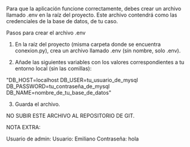 Para que la aplicación funcione correctamente, debes crear un archivo llamado .env en la raíz del proyecto. Este archivo contendrá  como las credenciales de la base de datos, de tu caso.

Pasos para crear el archivo .env
1. En la raíz del proyecto (misma carpeta donde se encuentra conexion.py), crea un archivo llamado .env (sin nombre, solo .env).

2. Añade las siguientes variables con los valores correspondientes a tu entorno local (sin las comillas):

"DB_HOST=localhost
DB_USER=tu_usuario_de_mysql
DB_PASSWORD=tu_contraseña_de_mysql
DB_NAME=nombre_de_tu_base_de_datos"

3. Guarda el archivo.

NO SUBIR ESTE ARCHIVO AL REPOSITORIO DE GIT.

NOTA EXTRA:

Usuario de admin:
Usuario: Emiliano
Contraseña: hola
